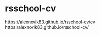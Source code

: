 # rsschool-cv
https://alexnovik83.github.io/rsschool-cv/cv
https:/alexnovik83.github.io/rsschool-cv/
